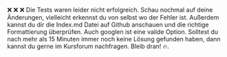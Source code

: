 ❌ ❌ ❌  Die Tests waren leider nicht erfolgreich. Schau nochmal auf deine Änderungen, vielleicht erkennst du von selbst wo der Fehler ist. Außerdem kannst du dir die Index.md Datei auf Github anschauen und die richtige Formattierung überprüfen. Auch googlen ist eine valide Option. Solltest du nach mehr als 15 Minuten immer noch keine Lösung gefunden haben, dann kannst du gerne im Kursforum nachfragen. Bleib dran! 🔥.
